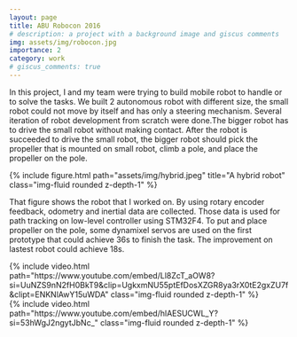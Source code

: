 ```yaml
---
layout: page
title: ABU Robocon 2016
# description: a project with a background image and giscus comments
img: assets/img/robocon.jpg
importance: 2
category: work
# giscus_comments: true
---
```


In this project, I and my team were trying to build mobile robot to handle or to solve the
tasks. We built 2 autonomous robot with different size, the small robot could not move by itself and has only a
steering mechanism. Several iteration of robot development from scratch were done.The bigger robot has to drive the
small robot without making contact. After the robot is succeeded to drive the small robot, the bigger robot should
pick the propeller that is mounted on small robot, climb a pole, and place the propeller on the pole.

<div class="col-sm mt-3 mt-md-0">
    {% include figure.html path="assets/img/hybrid.jpeg" title="A hybrid robot" class="img-fluid rounded z-depth-1" %}
</div>

That figure shows the robot that I worked on. By using rotary encoder feedback, odometry and inertial data are collected. Those data is used for path tracking on low-level controller using STM32F4. To put and place propeller on the pole, some dynamixel servos are used on the first prototype that could achieve 36s to finish the task. The improvement on lastest robot could achieve 18s.

<div class="row mt-3">
    <div class="col-md mt-3 mt-md-0">
        {% include video.html path="https://www.youtube.com/embed/Ll8ZcT_aOW8?si=UuNZS9nN2fH0BkT9&amp;clip=UgkxmNU55ptEfDosXZGR8ya3rX0tE2gxZU7f&amp;clipt=ENKNlAwY15uWDA" class="img-fluid rounded z-depth-1" %}
    </div>
    <div class="col-md mt-3 mt-md-0">
        {% include video.html path="https://www.youtube.com/embed/hlAESUCWL_Y?si=53hWgJ2ngytJbNc_" class="img-fluid rounded z-depth-1" %}
    </div>
</div>
